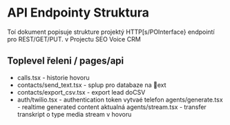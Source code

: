 # API Endpointy Struktura

Toí dokument popisuje strukture projektý HTTP[s/POInterface} endpointí pro REST/GET/PUT. v Projectu SEO Voice CRM

## Toplevel řeleni / pages/api

* calls.tsx - historie hovoru
* contacts/send_text.tsx - splup pro databaze na ext
* contacts/export_csv.tsx - export lead doCSV
* auth/twilio.tsx - authentication token vytvaé telefon
 agents/generate.tsx - realtime generated content aktualná
  agents/stream.tsx - transfer transkript o type media stream v hovoru
